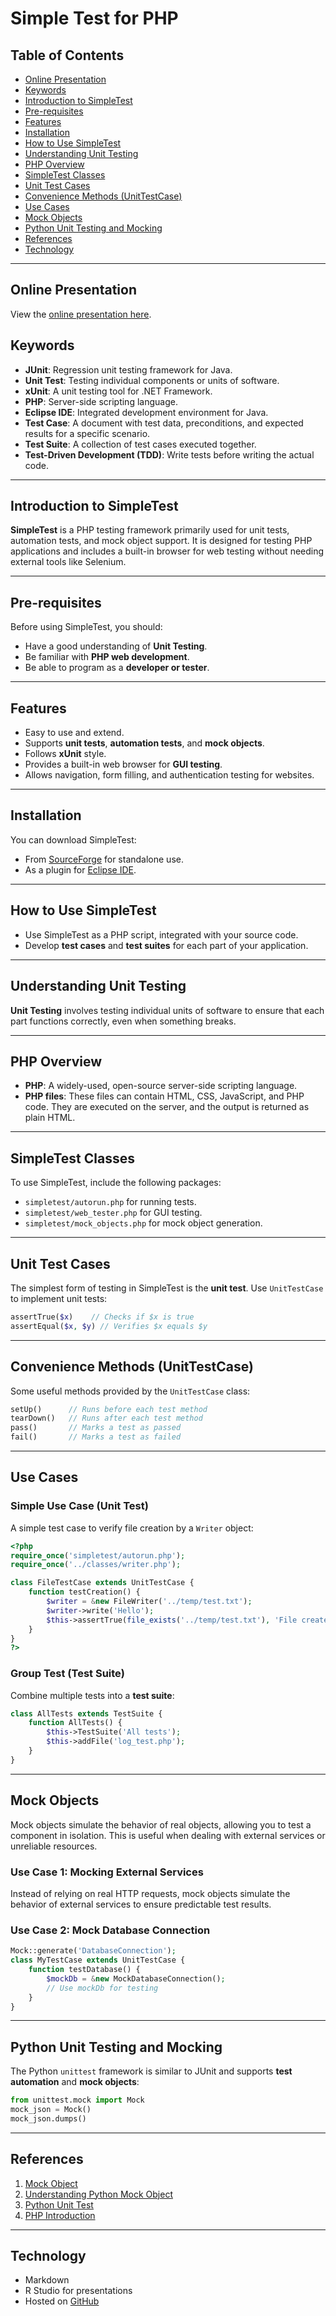# Simple Test for PHP

## Table of Contents
- [Online Presentation](#online-presentation)
- [Keywords](#keywords)
- [Introduction to SimpleTest](#introduction-to-simpletest)
- [Pre-requisites](#pre-requisites)
- [Features](#features)
- [Installation](#installation)
- [How to Use SimpleTest](#how-to-use-simpletest)
- [Understanding Unit Testing](#understanding-unit-testing)
- [PHP Overview](#php-overview)
- [SimpleTest Classes](#simpletest-classes)
- [Unit Test Cases](#unit-test-cases)
- [Convenience Methods (UnitTestCase)](#convenience-methods-unittestcase)
- [Use Cases](#use-cases)
- [Mock Objects](#mock-objects)
- [Python Unit Testing and Mocking](#python-unit-testing-and-mocking)
- [References](#references)
- [Technology](#technology)

---

## Online Presentation
View the [online presentation here](https://jackyhuynh.github.io/completed-testing-solutions-for-php-using-simpletest/#(1)).

## Keywords
- **JUnit**: Regression unit testing framework for Java.
- **Unit Test**: Testing individual components or units of software.
- **xUnit**: A unit testing tool for .NET Framework.
- **PHP**: Server-side scripting language.
- **Eclipse IDE**: Integrated development environment for Java.
- **Test Case**: A document with test data, preconditions, and expected results for a specific scenario.
- **Test Suite**: A collection of test cases executed together.
- **Test-Driven Development (TDD)**: Write tests before writing the actual code.

---

## Introduction to SimpleTest
**SimpleTest** is a PHP testing framework primarily used for unit tests, automation tests, and mock object support. It is designed for testing PHP applications and includes a built-in browser for web testing without needing external tools like Selenium.

---

## Pre-requisites
Before using SimpleTest, you should:
- Have a good understanding of **Unit Testing**.
- Be familiar with **PHP web development**.
- Be able to program as a **developer or tester**.

---

## Features
- Easy to use and extend.
- Supports **unit tests**, **automation tests**, and **mock objects**.
- Follows **xUnit** style.
- Provides a built-in web browser for **GUI testing**.
- Allows navigation, form filling, and authentication testing for websites.

---

## Installation
You can download SimpleTest:
- From [SourceForge](https://sourceforge.net/projects/simpletest/files/) for standalone use.
- As a plugin for [Eclipse IDE](https://sourceforge.net/projects/simpletest/files/eclipse%20plugin/).

---

## How to Use SimpleTest
- Use SimpleTest as a PHP script, integrated with your source code.
- Develop **test cases** and **test suites** for each part of your application.

---

## Understanding Unit Testing
**Unit Testing** involves testing individual units of software to ensure that each part functions correctly, even when something breaks.

---

## PHP Overview
- **PHP**: A widely-used, open-source server-side scripting language.
- **PHP files**: These files can contain HTML, CSS, JavaScript, and PHP code. They are executed on the server, and the output is returned as plain HTML.

---

## SimpleTest Classes
To use SimpleTest, include the following packages:
- `simpletest/autorun.php` for running tests.
- `simpletest/web_tester.php` for GUI testing.
- `simpletest/mock_objects.php` for mock object generation.

---

## Unit Test Cases
The simplest form of testing in SimpleTest is the **unit test**. Use `UnitTestCase` to implement unit tests:
```php
assertTrue($x)    // Checks if $x is true
assertEqual($x, $y) // Verifies $x equals $y
```

---

## Convenience Methods (UnitTestCase)
Some useful methods provided by the `UnitTestCase` class:
```php
setUp()      // Runs before each test method
tearDown()   // Runs after each test method
pass()       // Marks a test as passed
fail()       // Marks a test as failed
```

---

## Use Cases

### Simple Use Case (Unit Test)
A simple test case to verify file creation by a `Writer` object:
```php
<?php
require_once('simpletest/autorun.php');
require_once('../classes/writer.php');

class FileTestCase extends UnitTestCase {
    function testCreation() {
        $writer = &new FileWriter('../temp/test.txt');
        $writer->write('Hello');
        $this->assertTrue(file_exists('../temp/test.txt'), 'File created');
    }
}
?>
```

### Group Test (Test Suite)
Combine multiple tests into a **test suite**:
```php
class AllTests extends TestSuite {
    function AllTests() {
        $this->TestSuite('All tests');
        $this->addFile('log_test.php');
    }
}
```

---

## Mock Objects
Mock objects simulate the behavior of real objects, allowing you to test a component in isolation. This is useful when dealing with external services or unreliable resources.

### Use Case 1: Mocking External Services
Instead of relying on real HTTP requests, mock objects simulate the behavior of external services to ensure predictable test results.

### Use Case 2: Mock Database Connection
```php
Mock::generate('DatabaseConnection');
class MyTestCase extends UnitTestCase {
    function testDatabase() {
        $mockDb = &new MockDatabaseConnection();
        // Use mockDb for testing
    }
}
```

---

## Python Unit Testing and Mocking
The Python `unittest` framework is similar to JUnit and supports **test automation** and **mock objects**:
```python
from unittest.mock import Mock
mock_json = Mock()
mock_json.dumps()
```

---

## References
1. [Mock Object](https://searchsoftwarequality.techtarget.com/definition/mock-object)
2. [Understanding Python Mock Object](https://realpython.com/python-mock-library/)
3. [Python Unit Test](https://docs.python.org/3/library/unittest.html)
4. [PHP Introduction](https://www.w3schools.com/PHP/php_intro.asp)

---

## Technology
- Markdown
- R Studio for presentations
- Hosted on [GitHub](https://github.com/jackyhuynh/complete-solutions-for-php-testing-using-simpletest)